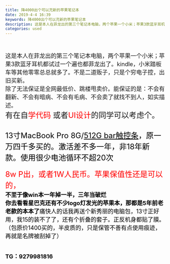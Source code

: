 ```yaml
---
title: 降4000出个可以充新的苹果笔记本
date: 2019-4-4 16:39
keywords: 降4000出个可以充新的苹果笔记本
description: 这是本人在菲龙出的第三个笔记本电脑，两个苹果一个小米；苹果3款蓝牙耳机都试过一个遍也都菲龙出了。kindle，小米踏板车等其他零零总总就多了。不是二道贩子，只是个穷电子控，出旧买新。除了无法保证是全网最低价、跳楼甩卖价。能保证的是：不会有翻
categories: used
---
```

<td class="t_f" id="postmessage_3394589">

<br/>
<br/>
<font size="4">这是本人在菲龙出的第三个笔记本电脑，两个苹果一个小米；苹果3款蓝牙耳机都试过一个遍也都菲龙出了。kindle，小米踏板车等其他零零总总就多了。不是二道贩子，只是个穷电子控，出旧买新。</font><br/>
<font size="4">除了无法保证是全网最低价、跳楼甩卖价。能保证的是：不会有翻新、不会有暗病、不会有毛病、不会卖了就找不到人，如实描述。</font><br/>
<font size="5">有在自<font color="#ff0000">学代码</font> 或者<font color="#ff0000">UI设计</font>的同学可以考虑个。</font><br/>
<font size="5"><br/>
</font><font size="5"><font color="#000000">13寸MacBook Pro 8G/<u>512G bar触控条</u>，原一万四千多买的。激活差不多一年，非18年新款。使用很少电池循环不超20次</font></font><br/>
<br/>
<font color="#ff0000"><font style="font-size:16px"><font size="5">8w P出，或者1W人民币。苹果保值性还是可以的，</font></font></font><br/>
<font size="4"><strong><font color="#000000">不至于像win本一年掉一半，三年当破烂</font><br/>
<font color="#000000">你去看看星巴克还有不少logo灯发光的苹果本，那都是5年前老老款的本本了</font></strong></font><font size="4"><font color="#000000">痛快人的话我再送个新秀丽的电脑包，13寸正好用，我15的装不了了，还有个折叠的套子。正反机身都贴了膜。（包原价1400买的，半皮质的，只是保管不善有点使用痕迹，再就是名牌被刮掉了）<br/>
</font></font><font size="4"><strong><font color="#000000"><br/>
</font></strong></font><br/>
<font size="4"><strong><font color="#000000">TG：9279981816</font></strong></font><br/>
<br/>
<br/>
</td>
